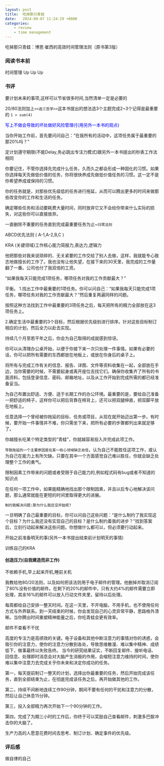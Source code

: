 ```yaml
---
layout: post
title:  吃掉那只青蛙
date:   2024-09-07 11:24:29 +0800
categories: 
    - review 
    - time management
---
```


吃掉那只青蛙：博恩·崔西的高效时间管理法则（原书第3版）

### 阅读书本前

时间管理 Up Up Up

### 书评

要计划未来的事项,这样可以节省很多时间,当然清单一定是必要的

20/80法则加上`<<选三哲学>>`这本书提出的想法选3个主题完成2~3个记得是最重要的 `1 > sum(4)`

<p style='color:blue;'>写上不做会导致的坏处做好风险管理(引用另外一本书的观点)</p>

当你开始工作前，首先要问问自己：“在我所有的活动中，这项任务属于最重要的那20%吗？”

定计划遵守期限(不能Delay,务必跳出专注力模式)跟另外一本书提出的秒表工作法相同

你要记住，不管你选择先完成什么任务，久而久之都会形成一种固化的习惯。如果你选择每天先做低价值的任务，你将很快养成先做低价值任务的习惯。这一定不是你希望养成或保持的习惯。

你的任务就是，对那些优先级低的任务进行拖延，从而可以腾出更多的时间来做那些改变你的工作和生活的任务。

确定哪些任务和活动要耗费大量时间，同时放弃它又不会给你带来什么实际的损失，对这些你可以直接放弃。

一直删除不重要的任务直到完成最重要任务为止~`归零法则`

ABCD优先法则 ( A-1,A-2,B,C )

KRA (关键领域)工作核心能力简报力,表达力,逻辑力

他把那些对我来说琐碎的、无关紧要的工作交给了别人去做，这样，我就能专心致志地做擅长的工作了。我也没有让他失望，在接下来的30天里，我完成的工作量翻了一番。公司也付了我双倍的工资。

“如果我每天只能完成1项任务，哪项任务对我的工作贡献最大？”

平衡。
1.找出工作中最重要的1项任务。你可以问自己：“如果我每天只能完成1项任务，哪项任务对我的工作贡献最大？”然后重复两遍同样的问题。

按照这种方法找到工作中最重要的3项任务之后，每天把所有的精力全部放在这3项任务上。

2.确定生活中最重要的3个目标，然后根据优先级别进行排序。针对这些目标制订相应的计划，然后全力以赴去实现。

持续几个月至若干年之后，你会为自己取得的成就感到惊讶。

你可以从清理办公桌开始，以便于你接下来一次只处理一件事情。如果有必要的话，你可以把所有需要的东西都放在地板上，或放在你身后的桌子上。

将所有与完成工作有关的信息、报告、详图、文件等资料收集在一起，全部放在手边，当你需要的时候，不需要起身或离开座位去找它们。确保你收集齐了所有的书面资料，包括登录信息、密码、邮箱地址，以及从工作开始到完成所需的都已经准备妥当。

为自己布置出舒适、方便、适于长期工作的办公环境。最重要的是，要给自己准备一把舒适的椅子，这样你可以把后背靠在椅背上，还可以把双腿伸直，把双脚平放在地板上。

任意选择一个曾经被你拖延的目标、任务或项目，从现在就开始迈出第一步。有时候，要开始一件事情并不难，你只需坐下来，把所有必要的步骤都列出来就足够了。

你越擅长吃某个特定类型的“青蛙”，你就越容易投入并完成此项工作。

`导致拖延的一个主要原因是在某一核心领域缺乏自信`，认为自己不能胜任这项工作，或认为自己在能力上有所欠缺。只要在其中一个方面感觉自己难以胜任，你就会缺乏处理整个工作的勇气。

限制因素工作带来的问题或者受限于自己能力的,例如程式码有bug或者不知道的知识点

在任何一项工作中，如果能精确地找出那个限制因素，并且以后专心地解决该问题，那么通常就能在更短的时间里取得更大的进展。

`制约我解决问题:那为什么我还没开始呢?`

一旦明确了自己最重要的目标，你可以问自己这些问题：“是什么制约了我实现这个目标？为什么我还没有实现自己的目标？是什么制约着我的进步？”找到答案后，立刻行动起来解决这些问题。你想做什么都可以，但必须要行动起来。

开始之前准备明天的事(另外一本书提出结束前计划明天的事情)

训练自己的KRA

#### 创造压力(自我建造而非工作)

不依赖手机,早上起来开机,睡前关机

我教给他80/20法则，以及如何把该法则用于电子邮件的管理。他删掉并取消订阅了80%没有价值的邮件。在剩下的20%的邮件中，只有大约4%的邮件需要立即处理，其余16%的邮件可以放入行动文件夹里，留待以后处理。

每周都给自己安排一整天时间。在这一天里，不开电脑，不用手机，也不使用任何方式与外界联系。到一天结束的时候，你会发现自己的心灵异常平静，思路格外清晰。当你腾出时间重塑精神能量之后，你吃青蛙会更有效率。

邮件不查看不干扰

高度的专注力是高绩效的关键。电子设备和其他中断注意力的事情对你的诱惑，会吸引你的注意力，使你的注意力分散到各处，导致思维散漫、难以集中精神、成绩低下，做事最终以失败告终。 当今的研究结果证实，不断回复邮件、接听电话、回信息、处理即时消息会对大脑产生消极的作用，会缩短注意力维持的时间，使你难以集中注意力去完成关乎你未来和决定你成功的任务。

第一，每天提前制订一整天的计划，选择出你最重要的任务，然后开始完成该任务，直到全部结束为止，在彻底完成该任务之后，再开始做其他的工作。

第二，持续不间断地连续工作90分钟，期间不要有任何的干扰和注意力的分散，然后让自己休息15分钟。

第三，投入全部精力再次开始下一个90分钟的工作。

第四，完成了为期三小时的工作后，你终于可以奖励自己查看邮件，刺激多巴胺冲击你的大脑了。

生产力高的人愿意花费时间去思考、制订计划、确定事件的优先级。

### 评后感

做自律的自己